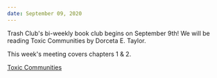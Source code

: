 ```yaml
---
date: September 09, 2020
---
```


Trash Club's bi-weekly book club begins on September 9th! We will be reading Toxic Communities by Dorceta E. Taylor.

This week's meeting covers chapters 1 & 2.


[Toxic Communities](https://www.are.na/block/3488677)
